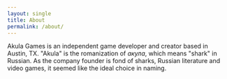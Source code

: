 ```yaml
---
layout: single
title: About
permalink: /about/
---
```


Akula Games is an independent game developer and creator based in Austin, TX. "Akula" is the romanization of <i>&#x430;&#x43A;&#x443;&#x43B;&#x430;</i>, which means "shark" in Russian. As the company founder is fond of sharks, Russian literature and video games, it seemed like the ideal choice in naming.